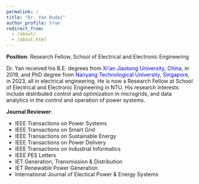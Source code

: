 ```yaml
---
permalink: /
title: "Dr. Yan Rudai"
author_profile: true
redirect_from: 
  - /about/
  - /about.html
---
```


**Position**: Research Fellow, School of Electrical and Electronic Engineering

Dr. Yan received his B.E. degrees from <span style="color:blue">Xi'an Jiaotong University, China</span>, in 2019, and PhD degree from <span style="color:blue">Nanyang Technological University, Singapore</span>, in 2023, all in electrical engineering. He is now a Research Fellow at School of Electrical and Electronic Engineering in NTU. His research interests include distributed control and optimization in microgrids, and data analytics in the control and operation of power systems.

**Journal Reviewer**:
* IEEE Transactions on Power Systems
* IEEE Transactions on Smart Grid
* IEEE Transactions on Sustainable Energy
* IEEE Transactions on Power Delivery
* IEEE Transactions on Industrial Informatics
* IEEE PES Letters
* IET Generation, Transmission & Distribution
* IET Renewable Power Generation
* International Journal of Electical Power & Energy Systems
